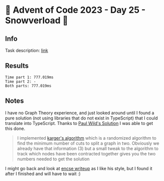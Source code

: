 # 🎄 Advent of Code 2023 - Day 25 - Snowverload 🎄

## Info

Task description: [link](https://adventofcode.com/2023/day/25)

## Results

```
Time part 1: 777.019ms
Time part 2: -
Both parts: 777.019ms
```

## Notes

I have no Graph Theory experience, and just looked around until I found a pure solution (not using libraries that do not exist in TypeScript) that I could translate into TypeScript. Thanks to [Paul Wild's Solution](https://github.com/PaulWild/advent-of-code-2023/blob/main/AdventOfCode/Days/Day25.cs) I was able to get this done.

> I implemented [karger's algorithm](https://en.wikipedia.org/wiki/Karger%27s_algorithm) which is a randomized algorithm to find the minimum number of cuts to split a graph in two. Obviously we already have that information (3) but a small tweak to the algorithm to track which nodes have been contracted together gives you the two numbers needed to get the solution

I might go back and look at [encse writeup](https://aoc.csokavar.hu/?day=25) as I like his style, but I found it after I finished and will have to wait :)

